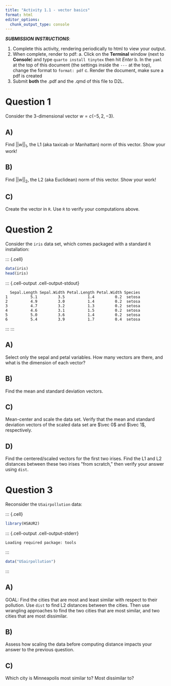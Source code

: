```yaml
---
title: "Activity 1.1 - vector basics"
format: html
editor_options: 
  chunk_output_type: console
---
```




***SUBMISSION INSTRUCTIONS***: 

1. Complete this activity, rendering periodically to html to view your output.  
2. When complete, render to pdf:
  a. Click on the **Terminal** window (next to **Console**) and type `quarto install tinytex` then hit *Enter*
  b. In the `yaml` at the top of this document (the settings inside the `---` at the top), change the format to `format: pdf`
  c. Render the document, make sure a pdf is created
3. Submit **both** the .pdf and the .qmd of this file to D2L.

# Question 1

Consider the 3-dimensional vector $w = c(-5, 2, -3)$.

## A)

Find $||w||_1$, the L1 (aka taxicab or Manhattan) norm of this vector. Show your work!

## B)

Find $||w||_2$, the L2 (aka Euclidean) norm of this vector. Show your work!

## C)

Create the vector in `R`. Use `R` to verify your computations above.

# Question 2

Consider the `iris` data set, which comes packaged with a standard `R` installation:



::: {.cell}

```{.r .cell-code}
data(iris)
head(iris)
```

::: {.cell-output .cell-output-stdout}

```
  Sepal.Length Sepal.Width Petal.Length Petal.Width Species
1          5.1         3.5          1.4         0.2  setosa
2          4.9         3.0          1.4         0.2  setosa
3          4.7         3.2          1.3         0.2  setosa
4          4.6         3.1          1.5         0.2  setosa
5          5.0         3.6          1.4         0.2  setosa
6          5.4         3.9          1.7         0.4  setosa
```


:::
:::



## A)

Select only the sepal and petal variables. How many vectors are there, and what is the dimension of each vector?

## B)

Find the mean and standard deviation vectors.

## C)

Mean-center and scale the data set. Verify that the mean and standard deviation vectors of the scaled data set are $\vec 0$ and $\vec 1$, respectively.

## D)

Find the centered/scaled vectors for the first two irises. Find the L1 and L2 distances between these two irises "from scratch," then verify your answer using `dist`.

# Question 3

Reconsider the `USairpollution` data:



::: {.cell}

```{.r .cell-code}
library(HSAUR2)
```

::: {.cell-output .cell-output-stderr}

```
Loading required package: tools
```


:::

```{.r .cell-code}
data("USairpollution")
```
:::



## A)

GOAL: Find the cities that are most and least similar with respect to their pollution. Use `dist` to find L2 distances between the cities. Then use wrangling approaches to find the two cities that are most similar, and two cities that are most dissimilar.

## B)

Assess how scaling the data before computing distance impacts your answer to the previous question.

## C)

Which city is Minneapolis most similar to? Most dissimilar to?

